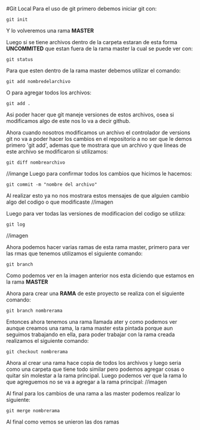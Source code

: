 #Git Local
Para el uso de git primero debemos iniciar git con:
```
git init
```
Y lo volveremos una rama **MASTER** 

Luego si se tiene archivos dentro de la carpeta estaran de esta forma **UNCOMMITED** que estan fuera de la rama master la cual se puede ver con:
```
git status
```
Para que esten dentro de la rama master debemos utilizar el comando:
```
git add nombredelarchivo
```
O para agregar todos los archivos:
```
git add .
```
Asi poder hacer que git maneje versiones de estos archivos, osea si modificamos algo de este nos lo va a decir github.

Ahora cuando nosotros modificamos un archivo el controlador de versions git no va a poder hacer los cambios en el repositorio a no ser que le demos primero 'git add', ademas que te mostrara que un archivo y que lineas de este archivo se modificaron si utilizamos:
```
git diff nombrearchivo
```
//imange
Luego para confirmar todos los cambios que hicimos le hacemos:
```
git commit -m "nombre del archivo"
```
Al realizar esto ya no nos mostrara estos mensajes de que alguien cambio algo del codigo o que modificaste
//imagen

Luego para ver todas las versiones de modificacion del codigo se utiliza:
```
git log
```
//imagen

Ahora podemos hacer varias ramas de esta rama master, primero para ver las rmas que tenemos utilizamos el siguiente comando:
```
git branch
```
Como podemos ver en la imagen anterior nos esta diciendo que estamos en la rama **MASTER**

Ahora para crear una **RAMA** de este proyecto se realiza con el siguiente comando:
```
git branch nombrerama
```
Entonces ahora tenemos una rama llamada ater y como podemos ver aunque creamos una rama, la rama master esta pintada porque aun seguimos trabajando en ella, para poder trabajar con la rama creada realizamos el siguiente comando:
```
git checkout nombrerama
```
Ahora al crear una rama hace copia de todos los archivos y luego seria como una carpeta que tiene todo similar pero podemos agregar cosas o quitar sin molestar a la rama principal.
Luego podemos ver que la rama lo que agreguemos no se va a agregar a la rama principal:
//imagen

Al final para los cambios de una rama a las master podemos realizar lo siguiente:
```
git merge nombrerama
```
Al final como vemos se unieron las dos ramas